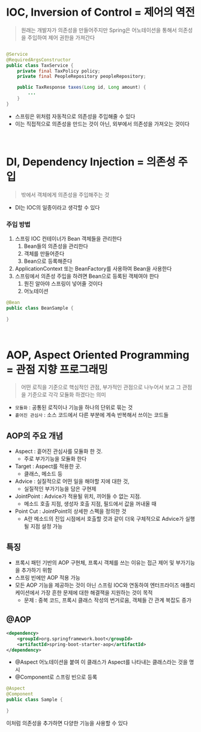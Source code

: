 # IOC, Inversion of Control = 제어의 역전

> 원래는 개발자가 의존성을 만들어주지만 Spring은 어노테이션을 통해서 의존성을 주입하여
> 제어 권한을 가져간다

```java

@Service
@RequiredArgsConstructor
public class TaxService {
    private final TaxPolicy policy;
    private final PeopleRepository peopleRepository;

    public TaxResponse taxes(Long id, Long amount) {
        ...
    }
}
```

* 스프링은 위처럼 자동적으로 의존성을 주입해줄 수 있다
* 이는 직접적으로 의존성을 만드는 것이 아닌, 외부에서 의존성을 가져오는 것이다

<br>

# DI, Dependency Injection = 의존성 주입

> 밖에서 객체에게 의존성을 주입해주는 것

* DI는 IOC의 일종이라고 생각할 수 있다

### 주입 방법

1. 스프링 IOC 컨테이너가 Bean 객체들을 관리한다
    1. Bean들의 의존성을 관리한다
    2. 객체를 만들어준다
    3. Bean으로 등록해준다
2. ApplicationContext 또는 BeanFactory를 사용하여 Bean을 사용한다
3. 스프링에서 의존성 주입을 하려면 Bean으로 등록된 객체여야 한다
    1. 뭔진 알아야 스프링이 넣어줄 것이다
    2. 어노테이션

```java
@Bean
public class BeanSample {
    
}
```

<br>

# AOP, Aspect Oriented Programming = 관점 지향 프로그래밍
> 어떤 로직을 기준으로 핵심적인 관점, 부가적인 관점으로 나누어서 보고
> 그 관점을 기준으로 각각 모듈화 하겠다는 의미
* `모듈화` : 공통된 로직이나 기능을 하나의 단위로 묶는 것
* `흩어진 관심사` : 소스 코드에서 다른 부분에 계속 반복해서 쓰이는 코드들

## AOP의 주요 개념
* Aspect : 흩어진 관심사를 모듈화 한 것. 
  * 주로 부가기능을 모듈화 한다
* Target : Aspect를 적용한 곳. 
  * 클래스, 메소드 등
* Advice : 실질적으로 어떤 일을 해야할 지에 대한 것, 
  * 실질적인 부가기능을 담은 구현제
* JointPoint : Advice가 적용될 위치, 끼어들 수 없는 지점.
  * 메소드 호출 지점, 생성자 호출 지점, 필드에서 값을 꺼내올 때
* Point Cut : JointPoint의 상세한 스펙을 정의한 것
  * A란 메소드의 진입 시점에서 호출할 것과 같이 더욱 구체적으로 Advice가 실행될 지점 설정 가능

## 특징
* 프록시 패턴 기반의 AOP 구현체, 프록시 객체를 쓰는 이유는 접근 제어 및 부가기능을 추가하기 위함
* 스프링 빈에만 AOP 적용 가능
* 모든 AOP 기능을 제공하는 것이 아닌 스프링 IOC와 연동하여 엔터프라이즈 애플리케이션에서 가장 흔한 문제에 대한 해결잭을 지원하는 것이 목적
  * 문제 : 중복 코드, 프록시 클래스 작성의 번거로움, 객체들 간 관계 복잡도 증가

## @AOP
```xml
<dependency>
    <groupId>org.springframework.boot</groupId>
    <artifactId>spring-boot-starter-aop</artifactId>
</dependency>
```
* @Aspect 어노테이션을 붙여 이 클래스가 Aspect를 나타내는 클래스라는 것을 명시
* @Component로 스프링 빈으로 등록
```java
@Aspect
@Component
public class Sample {
    
}
```
이처럼 의존성을 추가하면 다양한 기능을 사용할 수 있다
